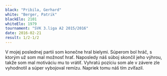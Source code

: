 ```yaml
---
black: "Pribila, Gerhard"
white: "Berger, Patrik"
blackElo: 2101
whiteElo: 1979
tournament: "SVK 3.liga A2 2015/2016"
date: 2016-02-21
result: 1/2-1/2
---
```


V mojej poslednej partii som konečne hral bielymi. Súperom bol hráč, s ktorým už som mal možnosť hrať. Naposledy
náš súboj skončil jeho výhrou, takže som mal motiváciu mu to vrátiť. Vyhratú pozíciu som ale v závere zle vyhodnotil a
súper vybojoval remízu. Napriek tomu náš tím zvíťazil. 